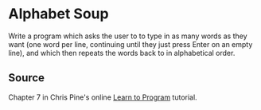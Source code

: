 # Alphabet Soup

Write a program which asks the user to to type in as many words as they want (one word per line, continuing until they just press Enter on an empty line), and which then repeats the words back to in alphabetical order.

## Source
Chapter 7 in Chris Pine's online [Learn to Program](http://pine.fm/LearnToProgram/?Chapter=07) tutorial.

